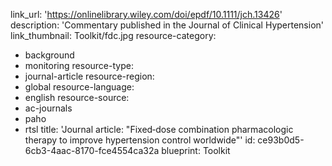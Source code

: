 link_url: 'https://onlinelibrary.wiley.com/doi/epdf/10.1111/jch.13426'
description: 'Commentary published in the Journal of Clinical Hypertension'
link_thumbnail: Toolkit/fdc.jpg
resource-category:
  - background
  - monitoring
resource-type:
  - journal-article
resource-region:
  - global
resource-language:
  - english
resource-source:
  - ac-journals
  - paho
  - rtsl
title: 'Journal article: "Fixed‐dose combination pharmacologic therapy to improve hypertension control worldwide"'
id: ce93b0d5-6cb3-4aac-8170-fce4554ca32a
blueprint: Toolkit
